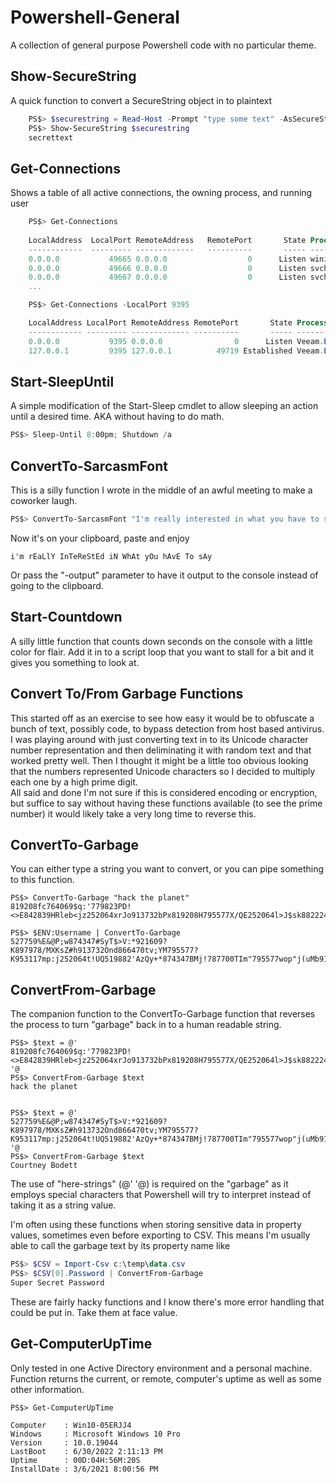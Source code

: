 # Powershell-General
A collection of general purpose Powershell code with no particular theme.

## Show-SecureString
A quick function to convert a SecureString object in to plaintext
```Powershell
    PS$> $securestring = Read-Host -Prompt "type some text" -AsSecureString
    PS$> Show-SecureString $securestring
    secrettext
```
## Get-Connections
Shows a table of all active connections, the owning process, and running user
```Powershell
    PS$> Get-Connections
    
    LocalAddress  LocalPort RemoteAddress   RemotePort       State Process                        User
    ------------  --------- -------------   ----------       ----- -------                        ----
    0.0.0.0           49665 0.0.0.0                  0      Listen wininit
    0.0.0.0           49666 0.0.0.0                  0      Listen svchost                        NT AUTHORITY\SYSTEM
    0.0.0.0           49667 0.0.0.0                  0      Listen svchost                        NT AUTHORITY\LOCAL
    ...

    PS$> Get-Connections -LocalPort 9395

    LocalAddress LocalPort RemoteAddress RemotePort       State Process                User
    ------------ --------- ------------- ----------       ----- -------                ----
    0.0.0.0           9395 0.0.0.0                0      Listen Veeam.EndPoint.Service NT AUTHORITY\SYSTEM
    127.0.0.1         9395 127.0.0.1          49719 Established Veeam.EndPoint.Service NT AUTHORITY\SYSTEM
```
## Start-SleepUntil
A simple modification of the Start-Sleep cmdlet to allow sleeping an action until a desired time. AKA without having to do math.

```Powershell
PS$> Sleep-Until 8:00pm; Shutdown /a
```

## ConvertTo-SarcasmFont
This is a silly function I wrote in the middle of an awful meeting to make a coworker laugh.

```Powershell
PS$> ConvertTo-SarcasmFont "I'm really interested in what you have to say"
```
Now it's on your clipboard, paste and enjoy
```
i'm rEaLlY InTeReStEd iN WhAt yOu hAvE To sAy
```
Or pass the "-output" parameter to have it output to the console instead of going to the clipboard.

## Start-Countdown
A silly little function that counts down seconds on the console with a little color for flair. Add it in to a script loop that you want to stall for a bit and it gives you something to look at.

## Convert To/From Garbage Functions
This started off as an exercise to see how easy it would be to obfuscate a bunch of text, possibly code, to bypass detection from host based antivirus.  I was playing around with just converting text in to its Unicode character number representation and then deliminating it with random text and that worked pretty well. Then I thought it might be a little too obvious looking that the numbers represented Unicode characters so I decided to multiply each one by a high prime digit.  
All said and done I'm not sure if this is considered encoding or encryption, but suffice to say without having these functions available (to see the prime number) it would likely take a very long time to reverse this.

## ConvertTo-Garbage
You can either type a string you want to convert, or you can pipe something to this function.
```
PS$> ConvertTo-Garbage "hack the planet"
819208fc764069$q:'779823PD!<>E842839HRleb<jz252064xrJo913732bPx819208H795577X/QE252064l>J$sk882224=;"GNL850716RHGKb;tmN764069HRleb<jz866470G/LTY+X795577fc913732i$jI)!

PS$> $ENV:Username | ConvertTo-Garbage
527759%E&@P;w874347#SyT$>V:*921609?K897978/MXKsZ#h913732Ond866470tv;YM795577?K953117mp:j252064t!UQ519882'AzQy+*874347BMj!787700TIm"795577wop"j(uMb913732lzfIY=913732'AzQy+*
```
## ConvertFrom-Garbage
The companion function to the ConvertTo-Garbage function that reverses the process to turn "garbage" back in to a human readable string.

```
PS$> $text = @'
819208fc764069$q:'779823PD!<>E842839HRleb<jz252064xrJo913732bPx819208H795577X/QE252064l>J$sk882224=;"GNL850716RHGKb;tmN764069HRleb<jz866470G/LTY+X795577fc913732i$jI)!
'@
PS$> ConvertFrom-Garbage $text
hack the planet


PS$> $text = @'
527759%E&@P;w874347#SyT$>V:*921609?K897978/MXKsZ#h913732Ond866470tv;YM795577?K953117mp:j252064t!UQ519882'AzQy+*874347BMj!787700TIm"795577wop"j(uMb913732lzfIY=913732'AzQy+*
'@
PS$> ConvertFrom-Garbage $text
Courtney Bodett
```
The use of "here-strings" (@'  '@) is required on the "garbage" as it employs special characters that Powershell will try to interpret instead of taking it as a string value.

I'm often using these functions when storing sensitive data in property values, sometimes even before exporting to CSV. This means I'm usually able to call the garbage text by its property name like
```Powershell
PS$> $CSV = Import-Csv c:\temp\data.csv
PS$> $CSV[0].Password | ConvertFrom-Garbage
Super Secret Password
```
These are fairly hacky functions and I know there's more error handling that could be put in.  Take them at face value.  
  
## Get-ComputerUpTime  
Only tested in one Active Directory environment and a personal machine.  Function returns the current, or remote, computer's uptime as well as some other information.  
  
```  
PS$> Get-ComputerUpTime  
  
Computer    : Win10-05ERJJ4
Windows     : Microsoft Windows 10 Pro
Version     : 10.0.19044
LastBoot    : 6/30/2022 2:11:13 PM
Uptime      : 00D:04H:56M:20S
InstallDate : 3/6/2021 8:00:56 PM  
```  
